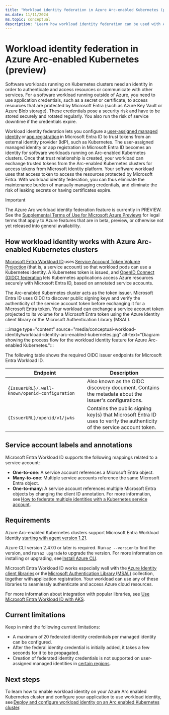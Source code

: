 ```yaml
---
title: "Workload identity federation in Azure Arc-enabled Kubernetes (preview)"
ms.date: 11/11/2024
ms.topic: conceptual
description: "Learn how workload identity federation can be used with Azure Arc-enabled Kubernetes clusters."
---
```


# Workload identity federation in Azure Arc-enabled Kubernetes (preview)

Software workloads running on Kubernetes clusters need an identity in order to authenticate and access resources or communicate with other services. For a software workload running outside of Azure, you need to use application credentials, such as a secret or certificate, to access resources that are protected by Microsoft Entra (such as Azure Key Vault or Azure Blob storage). These credentials pose a security risk and have to be stored securely and rotated regularly. You also run the risk of service downtime if the credentials expire.

Workload identity federation lets you configure a [user-assigned managed identity](/entra/identity/managed-identities-azure-resources/how-manage-user-assigned-managed-identities) or [app registration](/entra/identity-platform/app-objects-and-service-principals) in Microsoft Entra ID to trust tokens from an external identity provider (IdP), such as Kubernetes. The user-assigned managed identity or app registration in Microsoft Entra ID becomes an identity for software workloads running on Arc-enabled Kubernetes clusters. Once that trust relationship is created, your workload can exchange trusted tokens from the Arc-enabled Kubernetes clusters for access tokens from Microsoft identity platform. Your software workload uses that access token to access the resources protected by Microsoft Entra. With workload identity federation, you can thus eliminate the maintenance burden of manually managing credentials, and eliminate the risk of leaking secrets or having certificates expire.

> [!IMPORTANT]
> The Azure Arc workload identity federation feature is currently in PREVIEW.
> See the [Supplemental Terms of Use for Microsoft Azure Previews](https://azure.microsoft.com/support/legal/preview-supplemental-terms/) for legal terms that apply to Azure features that are in beta, preview, or otherwise not yet released into general availability.

## How workload identity works with Azure Arc-enabled Kubernetes clusters

[Microsoft Entra Workload ID](/azure/active-directory/develop/workload-identities-overview) uses [Service Account Token Volume Projection](https://kubernetes.io/docs/tasks/configure-pod-container/configure-service-account/#serviceaccount-token-volume-projection) (that is, a service account) so that workload pods can use a Kubernetes identity. A Kubernetes token is issued, and [OpenID Connect (OIDC) federation](https://kubernetes.io/docs/reference/access-authn-authz/authentication/#openid-connect-tokens) lets Kubernetes applications access Azure resources securely with Microsoft Entra ID, based on annotated service accounts.

The Arc-enabled Kubernetes cluster acts as the token issuer. Microsoft Entra ID uses OIDC to discover public signing keys and verify the authenticity of the service account token before exchanging it for a Microsoft Entra token. Your workload can exchange a service account token projected to its volume for a Microsoft Entra token using the Azure Identity client library or the Microsoft Authentication Library (MSAL).

:::image type="content" source="media/conceptual-workload-identity/workload-identity-arc-enabled-kubernetes.jpg" alt-text="Diagram showing the process flow for the workload identity feature for Azure Arc-enabled Kubernetes.":::

The following table shows the required OIDC issuer endpoints for Microsoft Entra Workload ID.

|Endpoint  |Description  |
|---------|---------|
|`{IssuerURL}/.well-known/openid-configuration`     |  Also known as the OIDC discovery document. Contains the metadata about the issuer's configurations.        |
|`{IssuerURL}/openid/v1/jwks`    |Contains the public signing key(s) that Microsoft Entra ID uses to verify the authenticity of the service account token.          |

## Service account labels and annotations

Microsoft Entra Workload ID supports the following mappings related to a service account:

- **One-to-one**: A service account references a Microsoft Entra object. 
- **Many-to-one**: Multiple service accounts reference the same Microsoft Entra object.
- **One-to-many**: A service account references multiple Microsoft Entra objects by changing the client ID annotation. For more information, see [How to federate multiple identities with a Kubernetes service account](https://azure.github.io/azure-workload-identity/docs/faq.html#how-to-federate-multiple-identities-with-a-kubernetes-service-account).

## Requirements

Azure Arc-enabled Kubernetes clusters support Microsoft Entra Workload Identity [starting with agent version 1.21](release-notes.md). 

Azure CLI version 2.47.0 or later is required. Run `az --version` to find the version, and run `az upgrade` to upgrade the version. For more information on installing or upgrading, see [Install Azure CLI](/cli/azure/install-azure-cli).

Microsoft Entra Workload ID works especially well with the [Azure Identity client libraries](/azure/aks/workload-identity-overview?tabs=dotnet#azure-identity-client-libraries) or the [Microsoft Authentication Library (MSAL)](/azure/active-directory/develop/msal-overview) collection, together with application registration. Your workload can use any of these libraries to seamlessly authenticate and access Azure cloud resources.

For more information about integration with popular libraries, see [Use Microsoft Entra Workload ID with AKS](/azure/aks/workload-identity-overview?bs=dotnet#azure-identity-client-libraries).

## Current limitations

Keep in mind the following current limitations:

- A maximum of 20 federated identity credentials per managed identity can be configured.
- After the federal identity credential is initially added, it takes a few seconds for it to be propagated.
- Creation of federated identity credentials is not supported on user-assigned managed identities in [certain regions](/entra/workload-id/workload-identity-federation-considerations#unsupported-regions-user-assigned-managed-identities).

## Next steps

To learn how to enable workload identity on your Azure Arc enabled Kubernetes cluster and configure your application to use workload identity, see [Deploy and configure workload identity on an Arc enabled Kubernetes cluster](workload-identity.md).
